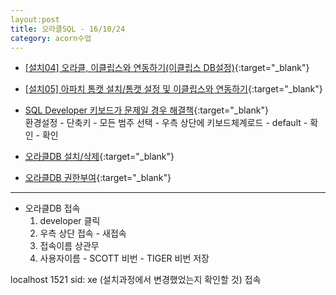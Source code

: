 ```yaml
---
layout:post
title: 오라클SQL - 16/10/24
category: acorn수업
---
```


- [[설치04] 오라클, 이클립스와 연동하기(이클립스 DB설정)](http://blog.naver.com/PostView.nhn?blogId=acid33&logNo=90125137391&categoryNo=0&parentCategoryNo=0&viewDate=&currentPage=1&postListTopCurrentPage=&isAfterWrite=true&userTopListOpen=true&userTopListCount=5&userTopListManageOpen=false&userTopListCurrentPage=1){:target="_blank"}

- [[설치05] 아파치 톰캣 설치/톰캣 설정 및 이클립스와 연동하기](http://blog.naver.com/PostView.nhn?blogId=acid33&logNo=90125314092&categoryNo=0&parentCategoryNo=0&viewDate=&currentPage=1&postListTopCurrentPage=&isAfterWrite=true&userTopListOpen=true&userTopListCount=5&userTopListManageOpen=false&userTopListCurrentPage=1){:target="_blank"}

- [SQL Developer 키보드가 문제일 경우 해결책](http://answers-free.blogspot.kr/2014/02/oracle-sql-developer-backspace-ctrl.html){:target="_blank"}  
환경설정 - 단축키 - 모든 범주 선택 - 우측 상단에 키보드체계로드 - default - 확인 - 확인

- [오라클DB 설치/삭제]( ){:target="_blank"}  

- [오라클DB 권한부여]( ){:target="_blank"}  

---

- 오라클DB 접속  
    1. developer 클릭
    2. 우측 상단 접속 - 새접속
    3. 접속이름 상관무
    4. 사용자이름 - SCOTT
비번 - TIGER
비번 저장

localhost
1521
sid: xe (설치과정에서 변경했었는지 확인할 것)
접속
